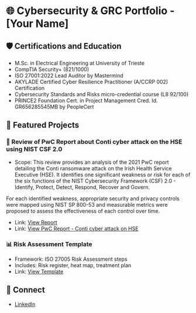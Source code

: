# 🌐 Cybersecurity & GRC Portfolio - [Your Name]

## 🛡️ Certifications and Education
- M.Sc. in Electrical Engineering at University of Trieste
- CompTIA Security+ (821/1000)
- ISO 27001:2022 Lead Auditor by Mastermind
- AKYLADE Certified Cyber Resilience Practitioner (A/CCRP 002) Certification
- Cybersecurity Standards and Risks micro-credential course (L8 92/100)
- PRINCE2 Foundation Cert. in Project Management Cred. Id. GR656285545MB by PeopleCert

## 📂 Featured Projects

### 📝 Review of PwC Report about Conti cyber attack on the HSE using NIST CSF 2.0
- Scope: 
This review provides an analysis of the 2021 PwC report detailing the Conti ransomware attack on the Irish Health Service Executive (HSE). It identifies one significant weakness or risk for each of the six functions of the NIST Cybersecurity Framework (CSF) 2.0 - Identify, Protect, Detect, Respond, Recover and Govern.

For each identified weakness, appropriate security and privacy controls were mapped using NIST SP 800-53 and measurable metrics were proposed to assess the effectiveness of each control over time.

- Link: [View Report](./docs/Analysis%20on%202021%20PwC%20Report%20about%20Conti%20Cyber%20attack%20on%20HSE.pdf)
- Link: [View PwC Report - Conti cyber attack on HSE](https://www.hse.ie/eng/services/publications/conti-cyber-attack-on-the-hse-full-report.pdf)

### 📊 Risk Assessment Template
- Framework: ISO 27005 Risk Assessment steps
- Includes: Risk register, heat map, treatment plan
- Link: [View Template](#)

## 🔗 Connect
- [LinkedIn](https://www.linkedin.com/in/morenobuffolo)

